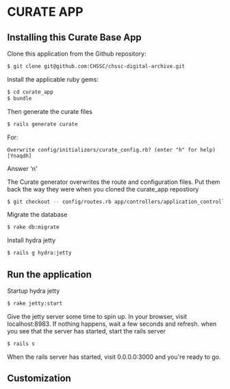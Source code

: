 # CURATE APP

## Installing this Curate Base App

Clone this application from the Github repository:
```bash
$ git clone git@github.com:CHSSC/chssc-digital-archive.git
```

Install the applicable ruby gems:
```bash
$ cd curate_app
$ bundle
```

Then generate the curate files
```bash
$ rails generate curate
```

For:
```
Overwrite config/initializers/curate_config.rb? (enter "h" for help) [Ynaqdh]
```
Answer 'n'

The Curate generator overwrites the route and configuration files. Put them back the way they were when you cloned the curate_app repostiory
```bash
$ git checkout -- config/routes.rb app/controllers/application_controller.rb
```

Migrate the database
```bash
$ rake db:migrate
```

Install hydra jetty
```bash
$ rails g hydra:jetty
```

## Run the application

Startup hydra jetty
```bash
$ rake jetty:start
```

Give the jetty server some time to spin up. In your browser, visit localhost:8983. 
If nothing happens, wait a few seconds and refresh.
when you see that the server has started, start the rails server
```bash
$ rails s
```

When the rails server has started, visit 0.0.0.0:3000 and you're ready to go.

## Customization

